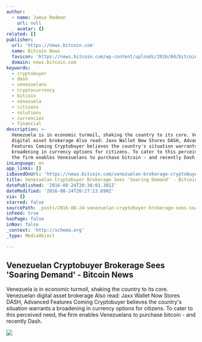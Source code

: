 ```yaml
---
author:
  - name: Jamie Redman
    url: null
    avatar: {}
related: []
publisher:
  url: 'https://news.bitcoin.com'
  name: Bitcoin News
  favicon: 'https://news.bitcoin.com/wp-content/uploads/2016/04/bitcoin_fav.png'
  domain: news.bitcoin.com
keywords:
  - cryptobuyer
  - dash
  - venezuelans
  - cryptocurrency
  - bitcoin
  - venezuela
  - citizens
  - solutions
  - currencies
  - financial
description: >-
  Venezuela is in economic turmoil, shaking the country to its core. Venezuelan
  digital asset brokerage Also read: Jaxx Wallet Now Stores DASH, Advanced
  Features Coming Cryptobuyer believes the country's situation warrants a
  broadening in currency options for citizens. To cater to this perceived need,
  the firm enables Venezuelans to purchase bitcoin - and recently Dash.
inLanguage: en
app_links: []
isBasedOnUrl: 'https://news.bitcoin.com/venezuelan-brokerage-cryptobuyer-demand/'
title: Venezuelan Cryptobuyer Brokerage Sees 'Soaring Demand' - Bitcoin News
datePublished: '2016-08-24T20:38:01.381Z'
dateModified: '2016-08-24T20:27:23.690Z'
via: {}
starred: false
sourcePath: _posts/2016-08-24-venezuelan-cryptobuyer-brokerage-sees-soaring-demand-bit.md
inFeed: true
hasPage: false
inNav: false
_context: 'http://schema.org'
_type: MediaObject

---
```

<article style=""><h1>Venezuelan Cryptobuyer Brokerage Sees 'Soaring Demand' - Bitcoin News</h1><p>Venezuela is in economic turmoil, shaking the country to its core. Venezuelan digital asset brokerage Also read: Jaxx Wallet Now Stores DASH, Advanced Features Coming Cryptobuyer believes the country's situation warrants a broadening in currency options for citizens. To cater to this perceived need, the firm enables Venezuelans to purchase bitcoin - and recently Dash.</p><img src="https://news.bitcoin.com/wp-content/uploads/2016/08/Venezuelan-Cryptocurrency-Brokerage-Cryptobuyer-Sees-Soaring-Demand.jpg" /></article>